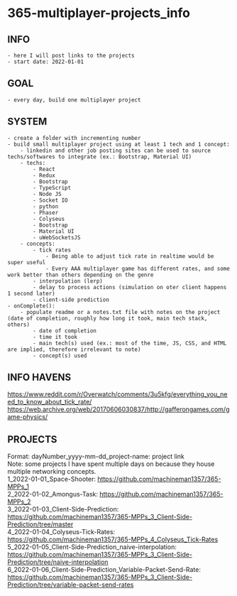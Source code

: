 # 365-multiplayer-projects_info

## INFO
    - here I will post links to the projects
    - start date: 2022-01-01

## GOAL
    - every day, build one multiplayer project

## SYSTEM
    - create a folder with incrementing number
    - build small multiplayer project using at least 1 tech and 1 concept:
        - linkedin and other job posting sites can be used to source techs/softwares to integrate (ex.: Bootstrap, Material UI)
        - techs:
            - React
            - Redux
            - Bootstrap
            - TypeScript
            - Node JS
            - Socket IO
            - python
            - Phaser
            - Colyseus
            - Bootstrap
            - Material UI
            - uWebSocketsJS
        - concepts:
            - tick rates
                - Being able to adjust tick rate in realtime would be super useful
                - Every AAA multiplayer game has different rates, and some work better than others depending on the genre
            - interpolation (lerp)
            - delay to process actions (simulation on oter client happens 1 second later)
            - client-side prediction
    - onComplete():
        - populate readme or a notes.txt file with notes on the project (date of completion, roughly how long it took, main tech stack, others)
            - date of completion
            - time it took
            - main tech(s) used (ex.: most of the time, JS, CSS, and HTML are implied, therefore irrelevant to note)
            - concept(s) used

## INFO HAVENS
https://www.reddit.com/r/Overwatch/comments/3u5kfg/everything_you_need_to_know_about_tick_rate/<br>
https://web.archive.org/web/20170606030837/http://gafferongames.com/game-physics/

## PROJECTS
Format: dayNumber_yyyy-mm-dd_project-name: project link<br>
Note: some projects I have spent multiple days on because they house multiple networking concepts.<br>
1_2022-01-01_Space-Shooter: https://github.com/machineman1357/365-MPPs_1<br>
2_2022-01-02_Amongus-Task: https://github.com/machineman1357/365-MPPs_2<br>
3_2022-01-03_Client-Side-Prediction: https://github.com/machineman1357/365-MPPs_3_Client-Side-Prediction/tree/master<br>
4_2022-01-04_Colyseus-Tick-Rates: https://github.com/machineman1357/365-MPPs_4_Colyseus_Tick-Rates<br>
5_2022-01-05_Client-Side-Prediction_naive-interpolation: https://github.com/machineman1357/365-MPPs_3_Client-Side-Prediction/tree/naive-interpolation<br>
6_2022-01-06_Client-Side-Prediction_Variable-Packet-Send-Rate: https://github.com/machineman1357/365-MPPs_3_Client-Side-Prediction/tree/variable-packet-send-rates
